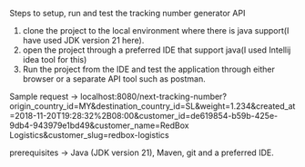 Steps to setup, run and test the tracking number generator API

1. clone the project to the local environment where there is java support(I have used JDK version 21 here).
2. open the project through a preferred IDE that support java(I used Intellij idea tool for this)
3. Run the project from the IDE and test the application through either browser or a separate API tool such as postman.

Sample request -> localhost:8080/next-tracking-number?origin_country_id=MY&destination_country_id=SL&weight=1.234&created_at=2018-11-20T19:28:32%2B08:00&customer_id=de619854-b59b-425e-9db4-943979e1bd49&customer_name=RedBox Logistics&customer_slug=redbox-logistics

prerequisites -> Java (JDK version 21), Maven, git and a preferred IDE.
